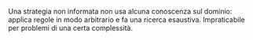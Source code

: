 Una strategia non informata non usa alcuna conoscenza sul dominio: applica regole in modo arbitrario e fa una ricerca esaustiva. Impraticabile per problemi di una certa complessità.